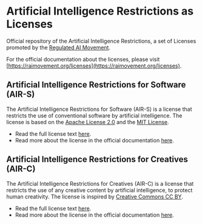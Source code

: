 # Artificial Intelligence Restrictions as Licenses

Official repository of the Artificial Intelligence Restrictions, a set of Licenses promoted by the [Regulated AI Movement](https://raimovement.org).

For the official documentation about the licenses, please visit [https://raimovement.org/licenses](https://raimovement.org/licenses).

## Artificial Intelligence Restrictions for Software (AIR-S)

The Artificial Intelligence Restrictions for Software (AIR-S) is a license that restricts the use of conventional software by artificial intelligence. The license is based on the [Apache License 2.0](https://www.apache.org/licenses/LICENSE-2.0) and the [MIT License](https://opensource.org/licenses/MIT).

- Read the full license text [here](air-s/license.txt).
- Read more about the license in the official documentation [here](https://raimovement.org/licenses/air-s).

## Artificial Intelligence Restrictions for Creatives (AIR-C)

The Artificial Intelligence Restrictions for Creatives (AIR-C) is a license that restricts the use of any creative content by artificial intelligence, to protect human creativity. The license is inspired by [Creative Commons CC BY](https://creativecommons.org/licenses/by/4.0/legalcode).

- Read the full license text [here](air-c/license.txt).
- Read more about the license in the official documentation [here](https://raimovement.org/licenses/air-c).
